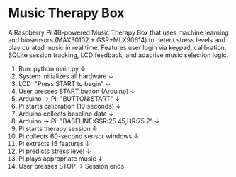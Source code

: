 # Music Therapy Box
A Raspberry Pi 4B-powered Music Therapy Box that uses machine learning and biosensors (MAX30102 + GSR+MLX90614) to detect stress levels and play curated music in real time. Features user login via keypad, calibration, SQLite session tracking, LCD feedback, and adaptive music selection logic.
1. Run: python main.py
   ↓
2. System initializes all hardware
   ↓
3. LCD: "Press START to begin"
   ↓
4. User presses START button (Arduino)
   ↓
5. Arduino → Pi: "BUTTON:START"
   ↓
6. Pi starts calibration (10 seconds)
   ↓
7. Arduino collects baseline data
   ↓
8. Arduino → Pi: "BASELINE:GSR:25.45,HR:75.2"
   ↓
9. Pi starts therapy session
   ↓
10. Pi collects 60-second sensor windows
    ↓
11. Pi extracts 15 features
    ↓
12. Pi predicts stress level
    ↓
13. Pi plays appropriate music
    ↓
14. User presses STOP → Session ends